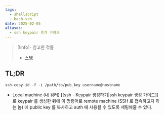 ```yaml
---
tags:
  - shellscript
  - bash-ssh
date: 2025-02-05
aliases:
  - ssh keypair 추가 가이드
---
```

> [!info]- 참고한 것들
> - [스댕](https://stackoverflow.com/a/58894719)

## TL;DR

```
ssh-copy-id -f -i /path/to/pub_key username@hostname
```

- Local machine (내 컴터) [[ssh - Keypair 생성하기|ssh keypair 생성 가이드]] 로 keypair 를 생성한 뒤에 이 명령어로 remote machine (SSH 로 접속하고자 하는 놈) 에 public key 를 복사하고 auth 에 사용될 수 있도록 세팅해줄 수 있다.